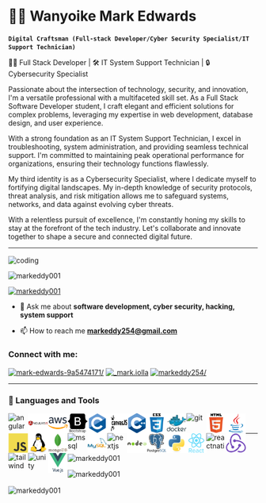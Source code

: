 # 🏄‍♂️ Wanyoike Mark Edwards

**`Digital Craftsman (Full-stack Developer/Cyber Security Specialist/IT Support Technician)`**

👨‍💻 Full Stack Developer | 🛠️ IT System Support Technician | 🔒 Cybersecurity Specialist

  Passionate about the intersection of technology, security, and innovation, I'm a versatile professional with a multifaceted skill set. As a Full Stack Software Developer student, I craft elegant and efficient solutions for complex problems, leveraging my expertise in web development, database design, and user experience.

 With a strong foundation as an IT System Support Technician, I excel in troubleshooting, system administration, and providing seamless technical support. I'm committed to maintaining peak operational performance for organizations, ensuring their technology functions flawlessly.

 My third identity is as a Cybersecurity Specialist, where I dedicate myself to fortifying digital landscapes. My in-depth knowledge of security protocols, threat analysis, and risk mitigation allows me to safeguard systems, networks, and data against evolving cyber threats.

 With a relentless pursuit of excellence, I'm constantly honing my skills to stay at the forefront of the tech industry. Let's collaborate and innovate together to shape a secure and connected digital future.

---

<img align="center" alt="coding" width="400" src="https://raw.githubusercontent.com/punitkmryh/punitkmryh/master/Developer.gif">
<p align="left"> <img src="https://komarev.com/ghpvc/?username=markeddy001&label=Profile%20views&color=0e75b6&style=flat" alt="markeddy001" /> </p>

<p align="left"> <a href="https://github.com/ryo-ma/github-profile-trophy"><img src="https://github-profile-trophy.vercel.app/?username=markeddy001" alt="markeddy001" /></a> </p>

- 💬 Ask me about **software development, cyber security, hacking, system support**

- 📫 How to reach me **markeddy254@gmail.com**

<h3 align="left">Connect with me:</h3>
<p align="left">
<a href="https://linkedin.com/in/mark-edwards-9a5474171/" target="blank"><img align="center" src="https://raw.githubusercontent.com/rahuldkjain/github-profile-readme-generator/master/src/images/icons/Social/linked-in-alt.svg" alt="mark-edwards-9a5474171/" height="30" width="40" /></a>
<a href="https://instagram.com/_mark.iolla" target="blank"><img align="center" src="https://raw.githubusercontent.com/rahuldkjain/github-profile-readme-generator/master/src/images/icons/Social/instagram.svg" alt="_mark.iolla" height="30" width="40" /></a>
<a href="https://www.leetcode.com/markeddy254/" target="blank"><img align="center" src="https://raw.githubusercontent.com/rahuldkjain/github-profile-readme-generator/master/src/images/icons/Social/leet-code.svg" alt="markeddy254/" height="30" width="40" /></a>
</p>

---

### 🧰 Languages and Tools

<img align="left" alt="angular" width="40" height="40" src="https://angular.io/assets/images/logos/angular/angular.svg"/>
<img align="left" alt="angularjs" width="40" height="40" src="https://raw.githubusercontent.com/devicons/devicon/master/icons/angularjs/angularjs-original-wordmark.svg"/>
<img align="left" alt="aws" width="40" height="40" src="https://raw.githubusercontent.com/devicons/devicon/master/icons/amazonwebservices/amazonwebservices-original-wordmark.svg"/>
<img align="left" alt="bootstrap" width="40" height="40" src="https://raw.githubusercontent.com/devicons/devicon/master/icons/bootstrap/bootstrap-plain-wordmark.svg"/>
<img align="left" alt="c" width="40" height="40" src="https://raw.githubusercontent.com/devicons/devicon/master/icons/c/c-original.svg"/>
<img align="left" alt="canvasjs" width="40" height="40" src="https://raw.githubusercontent.com/Hardik0307/Hardik0307/master/assets/canvasjs-charts.svg"/>
<img align="left" alt="cplusplus" width="40" height="40" src="https://raw.githubusercontent.com/devicons/devicon/master/icons/cplusplus/cplusplus-original.svg"/>
<img align="left" alt="css3" width="40" height="40" src="https://raw.githubusercontent.com/devicons/devicon/master/icons/css3/css3-original-wordmark.svg"/>
<img align="left" alt="docker" width="40" height="40" src="https://raw.githubusercontent.com/devicons/devicon/master/icons/docker/docker-original-wordmark.svg"/>
<img align="left" alt="git" width="40" height="40" src="https://www.vectorlogo.zone/logos/git-scm/git-scm-icon.svg"/>
<img align="left" alt="html5" width="40" height="40" src="https://raw.githubusercontent.com/devicons/devicon/master/icons/html5/html5-original-wordmark.svg"/>
<img align="left" alt="java" width="40" height="40" src="https://raw.githubusercontent.com/devicons/devicon/master/icons/java/java-original.svg"/>
<img align="left" alt="javascript" width="40" height="40" src="https://raw.githubusercontent.com/devicons/devicon/master/icons/javascript/javascript-original.svg"/>
<img align="left" alt="linux" width="40" height="40" src="https://raw.githubusercontent.com/devicons/devicon/master/icons/linux/linux-original.svg"/>
<img align="left" alt="mongodb" width="40" height="40" src="https://raw.githubusercontent.com/devicons/devicon/master/icons/mongodb/mongodb-original-wordmark.svg"/>
<img align="left" alt="mssql" width="40" height="40" src="https://www.svgrepo.com/show/303229/microsoft-sql-server-logo.svg"/>
<img align="left" alt="mysql" width="40" height="40" src="https://raw.githubusercontent.com/devicons/devicon/master/icons/mysql/mysql-original-wordmark.svg"/>
<img align="left" alt="nextjs" width="40" height="40" src="https://cdn.worldvectorlogo.com/logos/nextjs-2.svg"/>
<img align="left" alt="nodejs" width="40" height="40" src="https://raw.githubusercontent.com/devicons/devicon/master/icons/nodejs/nodejs-original-wordmark.svg"/>
<img align="left" alt="postgresql" width="40" height="40" src="https://raw.githubusercontent.com/devicons/devicon/master/icons/postgresql/postgresql-original-wordmark.svg"/>
<img align="left" alt="python" width="40" height="40" src="https://raw.githubusercontent.com/devicons/devicon/master/icons/python/python-original.svg"/>
<img align="left" alt="react" width="40" height="40" src="https://raw.githubusercontent.com/devicons/devicon/master/icons/react/react-original-wordmark.svg"/>
<img align="left" alt="reactnative" width="40" height="40" src="https://reactnative.dev/img/header_logo.svg"/>
<img align="left" alt="redux" width="40" height="40" src="https://raw.githubusercontent.com/devicons/devicon/master/icons/redux/redux-original.svg"/>
<img align="left" alt="tailwind" width="40" height="40" src="https://www.vectorlogo.zone/logos/tailwindcss/tailwindcss-icon.svg"/>
<img align="left" alt="unity" width="40" height="40" src="https://www.vectorlogo.zone/logos/unity3d/unity3d-icon.svg"/>
<img align="left" alt="vuejs" width="40" height="40" src="https://raw.githubusercontent.com/devicons/devicon/master/icons/vuejs/vuejs-original-wordmark.svg"/>
</br>

###

------

<p>&nbsp;<img align="center" src="https://github-readme-stats.vercel.app/api?username=markeddy001&show_icons=true&locale=en" alt="markeddy001" /></p>

<p><img align="center" src="https://github-readme-stats.vercel.app/api/top-langs?username=markeddy001&show_icons=true&locale=en&layout=compact" alt="markeddy001" /></p>

<p><img align="center" src="https://github-readme-streak-stats.herokuapp.com/?user=markeddy001&" alt="markeddy001" /></p>
